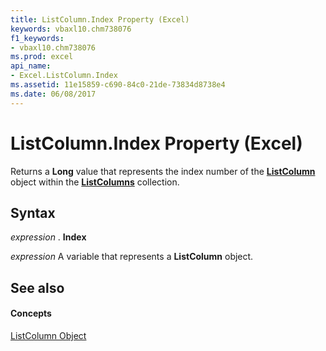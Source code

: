 ```yaml
---
title: ListColumn.Index Property (Excel)
keywords: vbaxl10.chm738076
f1_keywords:
- vbaxl10.chm738076
ms.prod: excel
api_name:
- Excel.ListColumn.Index
ms.assetid: 11e15859-c690-84c0-21de-73834d8738e4
ms.date: 06/08/2017
---
```



# ListColumn.Index Property (Excel)

Returns a  **Long** value that represents the index number of the **[ListColumn](listcolumn-object-excel.md)** object within the **[ListColumns](listcolumn-object-excel.md)** collection.


## Syntax

 _expression_ . **Index**

 _expression_ A variable that represents a **ListColumn** object.


## See also


#### Concepts


[ListColumn Object](listcolumn-object-excel.md)

